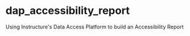 # dap_accessibility_report
Using Instructure's Data Access Platform to build an Accessibility Report
